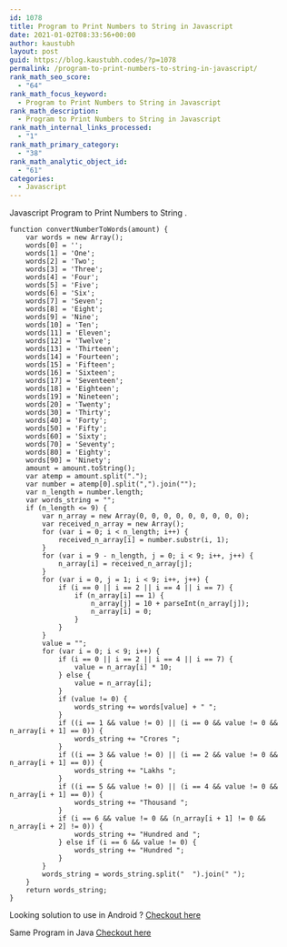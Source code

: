 ```yaml
---
id: 1078
title: Program to Print Numbers to String in Javascript
date: 2021-01-02T08:33:56+00:00
author: kaustubh
layout: post
guid: https://blog.kaustubh.codes/?p=1078
permalink: /program-to-print-numbers-to-string-in-javascript/
rank_math_seo_score:
  - "64"
rank_math_focus_keyword:
  - Program to Print Numbers to String in Javascript
rank_math_description:
  - Program to Print Numbers to String in Javascript
rank_math_internal_links_processed:
  - "1"
rank_math_primary_category:
  - "38"
rank_math_analytic_object_id:
  - "61"
categories:
  - Javascript
---
```

 

Javascript Program to Print Numbers to String .

<pre class="wp-block-code"><code>function convertNumberToWords(amount) {
    var words = new Array();
    words&#91;0] = '';
    words&#91;1] = 'One';
    words&#91;2] = 'Two';
    words&#91;3] = 'Three';
    words&#91;4] = 'Four';
    words&#91;5] = 'Five';
    words&#91;6] = 'Six';
    words&#91;7] = 'Seven';
    words&#91;8] = 'Eight';
    words&#91;9] = 'Nine';
    words&#91;10] = 'Ten';
    words&#91;11] = 'Eleven';
    words&#91;12] = 'Twelve';
    words&#91;13] = 'Thirteen';
    words&#91;14] = 'Fourteen';
    words&#91;15] = 'Fifteen';
    words&#91;16] = 'Sixteen';
    words&#91;17] = 'Seventeen';
    words&#91;18] = 'Eighteen';
    words&#91;19] = 'Nineteen';
    words&#91;20] = 'Twenty';
    words&#91;30] = 'Thirty';
    words&#91;40] = 'Forty';
    words&#91;50] = 'Fifty';
    words&#91;60] = 'Sixty';
    words&#91;70] = 'Seventy';
    words&#91;80] = 'Eighty';
    words&#91;90] = 'Ninety';
    amount = amount.toString();
    var atemp = amount.split(".");
    var number = atemp&#91;0].split(",").join("");
    var n_length = number.length;
    var words_string = "";
    if (n_length &lt;= 9) {
        var n_array = new Array(0, 0, 0, 0, 0, 0, 0, 0, 0);
        var received_n_array = new Array();
        for (var i = 0; i &lt; n_length; i++) {
            received_n_array&#91;i] = number.substr(i, 1);
        }
        for (var i = 9 - n_length, j = 0; i &lt; 9; i++, j++) {
            n_array&#91;i] = received_n_array&#91;j];
        }
        for (var i = 0, j = 1; i &lt; 9; i++, j++) {
            if (i == 0 || i == 2 || i == 4 || i == 7) {
                if (n_array&#91;i] == 1) {
                    n_array&#91;j] = 10 + parseInt(n_array&#91;j]);
                    n_array&#91;i] = 0;
                }
            }
        }
        value = "";
        for (var i = 0; i &lt; 9; i++) {
            if (i == 0 || i == 2 || i == 4 || i == 7) {
                value = n_array&#91;i] * 10;
            } else {
                value = n_array&#91;i];
            }
            if (value != 0) {
                words_string += words&#91;value] + " ";
            }
            if ((i == 1 && value != 0) || (i == 0 && value != 0 && n_array&#91;i + 1] == 0)) {
                words_string += "Crores ";
            }
            if ((i == 3 && value != 0) || (i == 2 && value != 0 && n_array&#91;i + 1] == 0)) {
                words_string += "Lakhs ";
            }
            if ((i == 5 && value != 0) || (i == 4 && value != 0 && n_array&#91;i + 1] == 0)) {
                words_string += "Thousand ";
            }
            if (i == 6 && value != 0 && (n_array&#91;i + 1] != 0 && n_array&#91;i + 2] != 0)) {
                words_string += "Hundred and ";
            } else if (i == 6 && value != 0) {
                words_string += "Hundred ";
            }
        }
        words_string = words_string.split("  ").join(" ");
    }
    return words_string;
}
</code></pre>

Looking solution to use in Android ? <a aria-label="Checkout here (opens in a new tab)" href="https://github.com/kaustubhk24/NumberToWords-Library" target="_blank" rel="noreferrer noopener nofollow" class="rank-math-link">Checkout here</a>

Same Program in Java <a aria-label=" (opens in a new tab)" href="https://blog.kaustubh.codes/program-to-print-numbers-to-string/" target="_blank" rel="noreferrer noopener" class="rank-math-link">Checkout here</a>